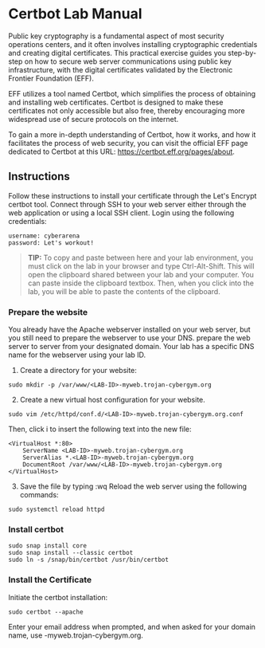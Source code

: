# Certbot Lab Manual
Public key cryptography is a fundamental aspect of most security operations centers, and it often involves installing cryptographic credentials and creating digital certificates. This practical exercise guides you step-by-step on how to secure web server communications using public key infrastructure, with the digital certificates validated by the Electronic Frontier Foundation (EFF).

EFF utilizes a tool named Certbot, which simplifies the process of obtaining and installing web certificates. Certbot is designed to make these certificates not only accessible but also free, thereby encouraging more widespread use of secure protocols on the internet.

To gain a more in-depth understanding of Certbot, how it works, and how it facilitates the process of web security, you can visit the official EFF page dedicated to Certbot at this URL: https://certbot.eff.org/pages/about.

## Instructions

Follow these instructions to install your certificate through the Let's Encrypt certbot tool. Connect through SSH to your web server either through the web application or using a local SSH client. Login using the following credentials:
```
username: cyberarena
password: Let's workout!
```

> **TIP:** To copy and paste between here and your lab environment, you must click on the lab in your browser and type Ctrl-Alt-Shift. This will open the clipboard shared between your lab and your computer. You can paste inside the clipboard textbox. Then, when you click into the lab, you will be able to paste the contents of the clipboard.

### Prepare the website
You already have the Apache webserver installed on your web server, but you still need to prepare the webserver to use your DNS. prepare the web server to server from your designated domain. Your lab has a specific DNS name for the webserver using your lab ID.
1. Create a directory for your website:
```
sudo mkdir -p /var/www/<LAB-ID>-myweb.trojan-cybergym.org
```

2. Create a new virtual host configuration for your website.
```
sudo vim /etc/httpd/conf.d/<LAB-ID>-myweb.trojan-cybergym.org.conf
```

Then, click i to insert the following text into the new file:
```
<VirtualHost *:80>
    ServerName <LAB-ID>-myweb.trojan-cybergym.org
    ServerAlias *.<LAB-ID>-myweb.trojan-cybergym.org
    DocumentRoot /var/www/<LAB-ID>-myweb.trojan-cybergym.org
</VirtualHost>
```

3. Save the file by typing :wq
Reload the web server using the following commands:
```
sudo systemctl reload httpd
```

### Install certbot
```
sudo snap install core
sudo snap install --classic certbot
sudo ln -s /snap/bin/certbot /usr/bin/certbot
```

### Install the Certificate
Initiate the certbot installation:
```
sudo certbot --apache 
```
Enter your email address when prompted, and when asked for your domain name, use <LAB-ID>-myweb.trojan-cybergym.org.

